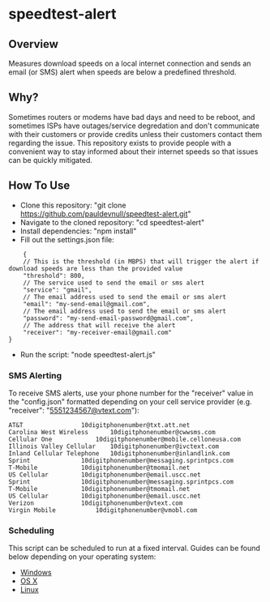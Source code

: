 # speedtest-alert

## Overview
Measures download speeds on a local internet connection and sends an email (or SMS) alert when speeds are below a predefined threshold.

## Why?
Sometimes routers or modems have bad days and need to be reboot, and sometimes ISPs have outages/service degredation and don't communicate with their customers or provide credits unless their customers contact them regarding the issue. This repository exists to provide people with a convenient way to stay informed about their internet speeds so that issues can be quickly mitigated.

## How To Use
* Clone this repository: "git clone https://github.com/pauldevnull/speedtest-alert.git"
* Navigate to the cloned repository: "cd speedtest-alert"
* Install dependencies: "npm install"
* Fill out the settings.json file:
```
	{
	// This is the threshold (in MBPS) that will trigger the alert if download speeds are less than the provided value
	"threshold": 800,
	// The service used to send the email or sms alert
	"service": "gmail",
	// The email address used to send the email or sms alert
	"email": "my-send-email@gmail.com",
	// The email address used to send the email or sms alert
	"password": "my-send-email-password@gmail.com",
	// The address that will receive the alert
	"receiver": "my-receiver-email@gmail.com"
}
```
* Run the script: "node speedtest-alert.js"

### SMS Alerting
To receive SMS alerts, use your phone number for the "receiver" value in the "config.json" formatted depending on your cell service provider (e.g. "receiver": "5551234567@vtext.com"):
```
AT&T				10digitphonenumber@txt.att.net
Carolina West Wireless		10digitphonenumber@cwwsms.com
Cellular One			10digitphonenumber@mobile.celloneusa.com
Illinois Valley Cellular	10digitphonenumber@ivctext.com
Inland Cellular Telephone	10digitphonenumber@inlandlink.com
Sprint				10digitphonenumber@messaging.sprintpcs.com
T-Mobile			10digitphonenumber@tmomail.net
US Cellular			10digitphonenumber@email.uscc.net
Sprint				10digitphonenumber@messaging.sprintpcs.com
T-Mobile			10digitphonenumber@tmomail.net
US Cellular			10digitphonenumber@email.uscc.net
Verizon				10digitphonenumber@vtext.com
Virgin Mobile			10digitphonenumber@vmobl.com
```

### Scheduling
This script can be scheduled to run at a fixed interval. Guides can be found below depending on your operating system:
* [Windows](https://joshuatz.com/posts/2020/using-windows-task-scheduler-to-automate-nodejs-scripts/)
* [OS X](https://medium.com/better-programming/schedule-node-js-scripts-on-your-mac-with-launchd-a7fca82fbf02)
* [Linux](https://www.howtogeek.com/101288/how-to-schedule-tasks-on-linux-an-introduction-to-crontab-files/)

